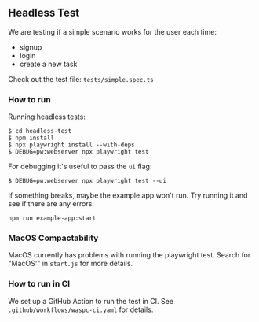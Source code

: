 ## Headless Test

We are testing if a simple scenario works for the user each time:

- signup
- login
- create a new task

Check out the test file: `tests/simple.spec.ts`

### How to run

Running headless tests:

```
$ cd headless-test
$ npm install
$ npx playwright install --with-deps
$ DEBUG=pw:webserver npx playwright test
```

For debugging it's useful to pass the `ui` flag:

```
$ DEBUG=pw:webserver npx playwright test --ui
```

If something breaks, maybe the example app won't run. Try running it and see if there are any errors:

```
npm run example-app:start
```

### MacOS Compactability

MacOS currently has problems with running the playwright test.
Search for "MacOS:" in `start.js` for more details.

### How to run in CI

We set up a GitHub Action to run the test in CI. See `.github/workflows/waspc-ci.yaml` for details.
